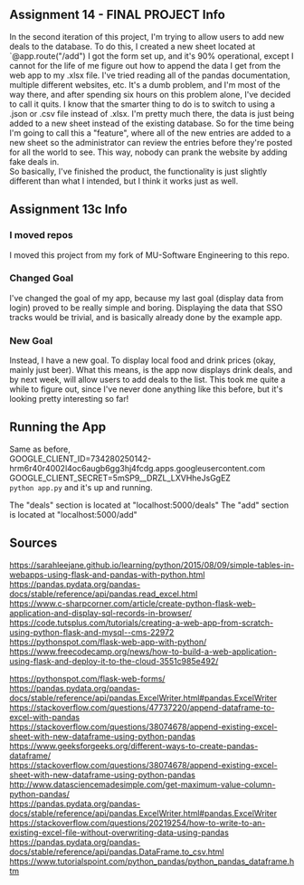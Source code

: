 ## Assignment 14 - FINAL PROJECT Info
In the second iteration of this project, I'm trying to allow users to add new deals to the database.
To do this, I created a new sheet located at `@app.route("/add")
I got the form set up, and it's 90% operational, except I cannot for the life of me figure out how to
append the data I get from the web app to my .xlsx file. I've tried reading all of the pandas documentation,
multiple different websites, etc. It's a dumb problem, and I'm most of the way there, and after spending six
hours on this problem alone, I've decided to call it quits. I know that the smarter thing to do is to switch
to using a .json or .csv file instead of .xlsx. I'm pretty much there, the data is just being added to a new sheet
instead of the existing database. So for the time being I'm going to call this a "feature", where all of the new
entries are added to a new sheet so the administrator can review the entries before they're posted for all the 
world to see. This way, nobody can prank the website by adding fake deals in.  
So basically, I've finished the product, the functionality is just slightly different than what I intended,
but I think it works just as well.

## Assignment 13c Info

### I moved repos
I moved this project from my fork of MU-Software Engineering to this repo.

### Changed Goal
I've changed the goal of my app, because my last goal (display data from login) proved to be really
simple and boring. Displaying the data that SSO tracks would be trivial, and is basically already
done by the example app.  

### New Goal
Instead, I have a new goal. To display local food and drink prices (okay,
mainly just beer). What this means, is the app now displays drink deals, and by next week, will
allow users to add deals to the list. This took me quite a while to figure out, since I've never
done anything like this before, but it's looking pretty interesting so far!

## Running the App
Same as before,  
GOOGLE_CLIENT_ID=734280250142-hrm6r40r4002l4oc6augb6gg3hj4fcdg.apps.googleusercontent.com  
GOOGLE_CLIENT_SECRET=5mSP9__DRZL_LXVHheJsGgEZ  
`python app.py`
and it's up and running.

The "deals" section is located at "localhost:5000/deals"
The "add" section is located at "localhost:5000/add"

## Sources
https://sarahleejane.github.io/learning/python/2015/08/09/simple-tables-in-webapps-using-flask-and-pandas-with-python.html  
https://pandas.pydata.org/pandas-docs/stable/reference/api/pandas.read_excel.html  
https://www.c-sharpcorner.com/article/create-python-flask-web-application-and-display-sql-records-in-browser/  
https://code.tutsplus.com/tutorials/creating-a-web-app-from-scratch-using-python-flask-and-mysql--cms-22972  
https://pythonspot.com/flask-web-app-with-python/  
https://www.freecodecamp.org/news/how-to-build-a-web-application-using-flask-and-deploy-it-to-the-cloud-3551c985e492/  
  
https://pythonspot.com/flask-web-forms/  
https://pandas.pydata.org/pandas-docs/stable/reference/api/pandas.ExcelWriter.html#pandas.ExcelWriter  
https://stackoverflow.com/questions/47737220/append-dataframe-to-excel-with-pandas  
https://stackoverflow.com/questions/38074678/append-existing-excel-sheet-with-new-dataframe-using-python-pandas  
https://www.geeksforgeeks.org/different-ways-to-create-pandas-dataframe/  
https://stackoverflow.com/questions/38074678/append-existing-excel-sheet-with-new-dataframe-using-python-pandas  
http://www.datasciencemadesimple.com/get-maximum-value-column-python-pandas/  
https://pandas.pydata.org/pandas-docs/stable/reference/api/pandas.ExcelWriter.html#pandas.ExcelWriter  
https://stackoverflow.com/questions/20219254/how-to-write-to-an-existing-excel-file-without-overwriting-data-using-pandas  
https://pandas.pydata.org/pandas-docs/stable/reference/api/pandas.DataFrame.to_csv.html  
https://www.tutorialspoint.com/python_pandas/python_pandas_dataframe.htm  


